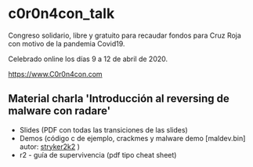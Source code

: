 # c0r0n4con_talk

Congreso solidario, libre y gratuito para recaudar fondos para Cruz Roja con motivo de la pandemia Covid19.

Celebrado online los días 9 a 12 de abril de 2020.

https://www.C0r0n4con.com

## Material charla 'Introducción al reversing de malware con radare'

- Slides (PDF con todas las transiciones de las slides)
- Demos (código c de ejemplo, crackmes y malware demo [maldev.bin] autor: [stryker2k2](https://github.com/stryker2k2/ghidra-reverse-maldev) )
- r2 - guía de supervivencia (pdf tipo cheat sheet)
